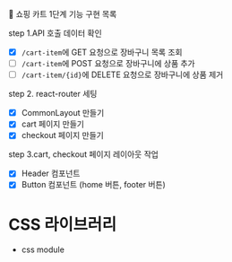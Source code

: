 🎯 쇼핑 카트 1단계 기능 구현 목록

step 1.API 호출 데이터 확인

- [x] `/cart-item`에 GET 요청으로 장바구니 목록 조회
- [ ] `/cart-item`에 POST 요청으로 장바구니에 상품 추가
- [ ] `/cart-item/{id}`에 DELETE 요청으로 장바구니에 상품 제거

step 2. react-router 세팅

- [x] CommonLayout 만들기
- [x] cart 페이지 만들기
- [x] checkout 페이지 만들기

step 3.cart, checkout 페이지 레이아웃 작업

- [x] Header 컴포넌트
- [x] Button 컴포넌트 (home 버튼, footer 버튼)

# CSS 라이브러리

- css module
